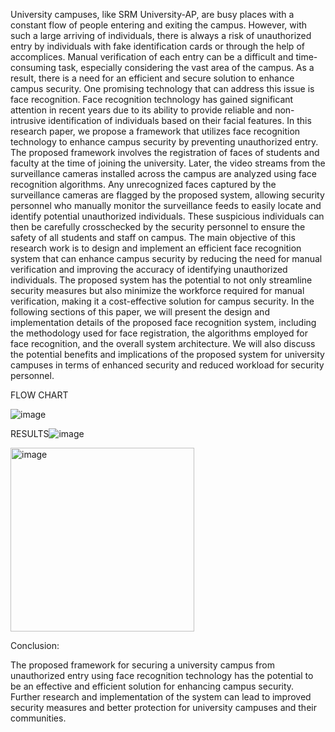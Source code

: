 University campuses, like SRM University-AP, are busy places with a constant flow of people entering and exiting the campus. However, with such a large arriving of individuals, there is always a risk of unauthorized entry by individuals with fake identification cards or through the help of accomplices. Manual verification of each entry can be a difficult and time-consuming task, especially considering the vast area of the campus. As a result, there is a need for an efficient and secure solution to enhance campus security.
One promising technology that can address this issue is face recognition. Face recognition technology has gained significant attention in recent years due to its ability to provide reliable and non-intrusive identification of individuals based on their facial features. In this research paper, we propose a framework that utilizes face recognition technology to enhance campus security by preventing unauthorized entry.
The proposed framework involves the registration of faces of students and faculty at the time of joining the university. Later, the video streams from the surveillance cameras installed across the campus are analyzed using face recognition algorithms. Any unrecognized faces captured by the surveillance cameras are flagged by the proposed system, allowing security personnel who manually monitor the surveillance feeds to easily locate and identify potential unauthorized individuals. These suspicious individuals can then be carefully crosschecked by the security personnel to ensure the safety of all students and staff on campus.
The main objective of this research work is to design and implement an efficient face recognition system that can enhance campus security by reducing the need for manual verification and improving the accuracy of identifying unauthorized individuals. The proposed system has the potential to not only streamline security measures but also minimize the workforce required for manual verification, making it a cost-effective solution for campus security.
In the following sections of this paper, we will present the design and implementation details of the proposed face recognition system, including the methodology used for face registration, the algorithms employed for face recognition, and the overall system architecture. We will also discuss the potential benefits and implications of the proposed system for university campuses in terms of enhanced security and reduced workload for security personnel.


FLOW CHART

 ![image](https://user-images.githubusercontent.com/132332081/235724757-82251a1e-8d7d-455e-84ed-f5b93e49faf2.png)



RESULTS![image](https://user-images.githubusercontent.com/132332081/235725022-11d2fc58-ad1f-4652-a3e8-ba46393d0213.png)


<img width="294" alt="image" src="https://user-images.githubusercontent.com/132332081/235724972-4ba64952-18e6-47c2-89cf-276dd6b9b551.png">


Conclusion:

The proposed framework for securing a university campus from unauthorized entry using face recognition technology has the potential to be an effective and efficient solution for enhancing campus security. Further research and implementation of the system can lead to improved security measures and better protection for university campuses and their communities.
